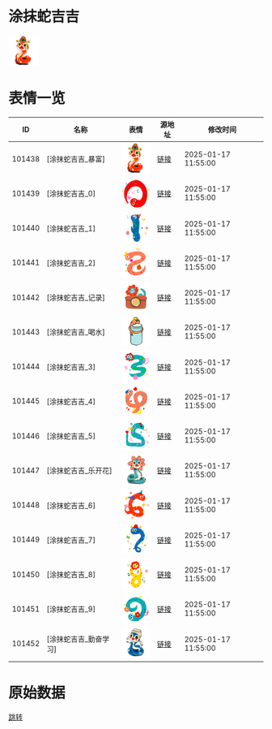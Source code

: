# 涂抹蛇吉吉

<img src="./cover.png" height="60" alt="cover" />

# 表情一览

|ID|名称|表情|源地址|修改时间|
|----|----|----|----|----|
|101438|[涂抹蛇吉吉_暴富]|<img src="./pic/101438_%5B涂抹蛇吉吉_暴富%5D.png" height="60" alt="暴富"/>|[链接](https://i0.hdslb.com/bfs/garb/18a321b1891781b601c8cee7ed1076fb022de416.png)|2025-01-17 11:55:00|
|101439|[涂抹蛇吉吉_0]|<img src="./pic/101439_%5B涂抹蛇吉吉_0%5D.png" height="60" alt="0"/>|[链接](https://i0.hdslb.com/bfs/garb/76f58af43655720fbad7df6e66d292bd67fd68f9.png)|2025-01-17 11:55:00|
|101440|[涂抹蛇吉吉_1]|<img src="./pic/101440_%5B涂抹蛇吉吉_1%5D.png" height="60" alt="1"/>|[链接](https://i0.hdslb.com/bfs/garb/ae3e630e5b4a369039dd06c29d6cf007527d04d5.png)|2025-01-17 11:55:00|
|101441|[涂抹蛇吉吉_2]|<img src="./pic/101441_%5B涂抹蛇吉吉_2%5D.png" height="60" alt="2"/>|[链接](https://i0.hdslb.com/bfs/garb/fe0716208917bd3aeb7863e8d1c5aa5a94750a64.png)|2025-01-17 11:55:00|
|101442|[涂抹蛇吉吉_记录]|<img src="./pic/101442_%5B涂抹蛇吉吉_记录%5D.png" height="60" alt="记录"/>|[链接](https://i0.hdslb.com/bfs/garb/503153b003d0d9b4dfc0cd6a30aac24d5c01a294.png)|2025-01-17 11:55:00|
|101443|[涂抹蛇吉吉_喝水]|<img src="./pic/101443_%5B涂抹蛇吉吉_喝水%5D.png" height="60" alt="喝水"/>|[链接](https://i0.hdslb.com/bfs/garb/03e252ac458d4aa86f3843aa59fd0cb862760f77.png)|2025-01-17 11:55:00|
|101444|[涂抹蛇吉吉_3]|<img src="./pic/101444_%5B涂抹蛇吉吉_3%5D.png" height="60" alt="3"/>|[链接](https://i0.hdslb.com/bfs/garb/a7181442fcd20a17469e0dd7acea997a07215c2f.png)|2025-01-17 11:55:00|
|101445|[涂抹蛇吉吉_4]|<img src="./pic/101445_%5B涂抹蛇吉吉_4%5D.png" height="60" alt="4"/>|[链接](https://i0.hdslb.com/bfs/garb/c3e169f7f8f9644b002836e8082a0b28d011f64d.png)|2025-01-17 11:55:00|
|101446|[涂抹蛇吉吉_5]|<img src="./pic/101446_%5B涂抹蛇吉吉_5%5D.png" height="60" alt="5"/>|[链接](https://i0.hdslb.com/bfs/garb/eb7d6d71ee869528276b7de9742f41c5c8e3715b.png)|2025-01-17 11:55:00|
|101447|[涂抹蛇吉吉_乐开花]|<img src="./pic/101447_%5B涂抹蛇吉吉_乐开花%5D.png" height="60" alt="乐开花"/>|[链接](https://i0.hdslb.com/bfs/garb/44612cde073c4f1aac0e8a48ae5fdae45f7ed9d9.png)|2025-01-17 11:55:00|
|101448|[涂抹蛇吉吉_6]|<img src="./pic/101448_%5B涂抹蛇吉吉_6%5D.png" height="60" alt="6"/>|[链接](https://i0.hdslb.com/bfs/garb/6fa96713afae7676ac918b079e80330da5ad9778.png)|2025-01-17 11:55:00|
|101449|[涂抹蛇吉吉_7]|<img src="./pic/101449_%5B涂抹蛇吉吉_7%5D.png" height="60" alt="7"/>|[链接](https://i0.hdslb.com/bfs/garb/5ab4a7407a4acf614a5297b917239c958501294c.png)|2025-01-17 11:55:00|
|101450|[涂抹蛇吉吉_8]|<img src="./pic/101450_%5B涂抹蛇吉吉_8%5D.png" height="60" alt="8"/>|[链接](https://i0.hdslb.com/bfs/garb/6b7fe2639d85c671eae1afae8a1bbfa50677f01e.png)|2025-01-17 11:55:00|
|101451|[涂抹蛇吉吉_9]|<img src="./pic/101451_%5B涂抹蛇吉吉_9%5D.png" height="60" alt="9"/>|[链接](https://i0.hdslb.com/bfs/garb/b4d2fcf5bb04b22bdba2ef70a27fffe772f964ab.png)|2025-01-17 11:55:00|
|101452|[涂抹蛇吉吉_勤奋学习]|<img src="./pic/101452_%5B涂抹蛇吉吉_勤奋学习%5D.png" height="60" alt="勤奋学习"/>|[链接](https://i0.hdslb.com/bfs/garb/c2dc0beb19553878aa7b5849ae11eb158ddffda5.png)|2025-01-17 11:55:00|

# 原始数据

[跳转](./raw.json)

